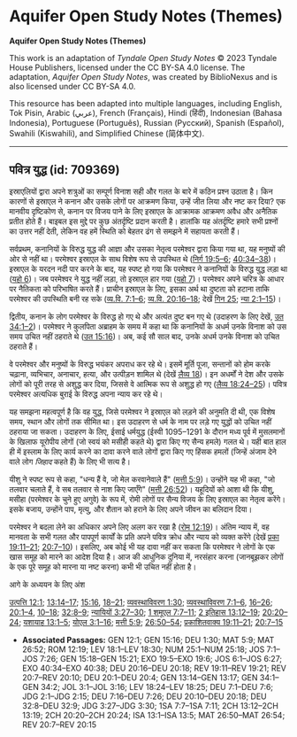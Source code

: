 # Aquifer Open Study Notes (Themes)

**Aquifer Open Study Notes (Themes)**

This work is an adaptation of *Tyndale Open Study Notes* © 2023 Tyndale House Publishers, licensed under the CC BY\-SA 4\.0 license. The adaptation, *Aquifer Open Study Notes*, was created by BiblioNexus and is also licensed under CC BY\-SA 4\.0\.

This resource has been adapted into multiple languages, including English, Tok Pisin, Arabic (عربي), French (Français), Hindi (हिंदी), Indonesian (Bahasa Indonesia), Portuguese (Português), Russian (Русский), Spanish (Español), Swahili (Kiswahili), and Simplified Chinese (简体中文).



--------------------------------

## पवित्र युद्ध (id: 709369)

इस्राएलियों द्वारा अपने शत्रुओं का सम्पूर्ण विनाश सही और गलत के बारे में कठिन प्रश्न उठाता है। किन कारणों से इस्राएल ने कनान और उसके लोगों पर आक्रमण किया, उन्हें जीत लिया और नष्ट कर दिया? एक मानवीय दृष्टिकोण से, कनान पर विजय पाने के लिए इस्राएल के आक्रामक आक्रमण अवैध और अनैतिक प्रतीत होते हैं। बाइबल इस मुद्दे पर कुछ अंतर्दृष्टि प्रदान करती है। हालांकि यह अंतर्दृष्टि हमारे सभी प्रश्नों का उत्तर नहीं देती, लेकिन वह हमें स्थिति को बेहतर ढंग से समझने में सहायता करती हैं।

सर्वप्रथम, कनानियों के विरुद्ध युद्ध की आज्ञा और उसका नेतृत्व परमेश्वर द्वारा किया गया था, यह मनुष्यों की ओर से नहीं था। परमेश्वर इस्राएल के साथ विशेष रूप से उपस्थित थे ([निर्ग 19:5–6](https://ref.ly/Exod19:5-Exod19:6); [40:34–38](https://ref.ly/Exod40:34-Exod40:38))। इस्राएल के यरदन नदी पार करने के बाद, यह स्पष्ट हो गया कि परमेश्वर ने कनानियों के विरुद्ध युद्ध लड़ा था ([यहो 6](https://ref.ly/Josh6:1-Josh6:27))। जब परमेश्वर ने युद्ध नहीं लड़ा, तो इस्राएल हार गया ([यहो 7](https://ref.ly/Josh7:1-Josh7:26))। परमेश्वर अपने चरित्र के आधार पर नैतिकता को परिभाषित करते हैं। प्राचीन इस्राएल के लिए, इसका अर्थ था दुष्टता को हटाना ताकि परमेश्वर की उपस्थिति बनी रह सके ([व्य.वि. 7:1–6](https://ref.ly/Deut7:1-Deut7:6); [व्य.वि. 20:16–18](https://ref.ly/Deut20:16-Deut20:18); देखें [गिन 25](https://ref.ly/Num25:1-Num25:18); [न्या 2:1–15](https://ref.ly/Judg2:1-Judg2:15))।

द्वितीय, कनान के लोग परमेश्वर के विरुद्ध हो गए थे और अत्यंत दुष्ट बन गए थे (उदाहरण के लिए देखें, [उत 34:1–2](https://ref.ly/Gen34:1-Gen34:2))। परमेश्वर ने कुलपिता अब्राहम के समय में कहा था कि कनानियों के अधर्म उनके विनाश को उस समय उचित नहीं ठहराते थे ([उत 15:16](https://ref.ly/Gen15:16))। अब, कई सौ साल बाद, उनके अधर्म उनके विनाश को उचित ठहराते हैं।

वे परमेश्‍वर और मनुष्यों के विरुद्ध भयंकर अपराध कर रहे थे। इसमें मूर्ति पूजा, सन्तानों को होम करके चढ़ाना, व्यभिचार, अनाचार, हत्या, और उत्पीड़न शामिल थे (देखें [लैव्य 18](https://ref.ly/Lev18:1-Lev18:30))। इन अधर्मों ने देश और उसके लोगों को पूरी तरह से अशुद्ध कर दिया, जिससे वे आत्मिक रूप से अशुद्ध हो गए ([लैव्य 18:24–25](https://ref.ly/Lev18:24-Lev18:25))। पवित्र परमेश्वर अत्यधिक बुराई के विरुद्ध अपना न्याय कर रहे थे।

यह समझना महत्वपूर्ण है कि वह युद्ध, जिसे परमेश्वर ने इस्राएल को लड़ने की अनुमति दी थी, एक विशेष समय, स्थान और लोगों तक सीमित था। इस उदाहरण से धर्म के नाम पर लड़े गए युद्धों को उचित नहीं ठहराया जा सकता। उदाहरण के लिए, ईसाई धर्मयुद्ध (ईस्वी 1095–1291 के दौरान मध्य पूर्व में मुसलमानों के खिलाफ यूरोपीय लोगों (जो स्वयं को मसीही कहते थे) द्वारा किए गए सैन्य हमले) गलत थे। यही बात हाल ही में इस्लाम के लिए कार्य करने का दावा करने वाले लोगों द्वारा किए गए हिंसक हमलों (जिन्हें अंजाम देने वाले लोग *जिहाद* कहते हैं) के लिए भी सत्य है।

यीशु ने स्पष्ट रूप से कहा, "धन्य हैं वे, जो मेल करवानेवाले हैं" ([मत्ती 5:9](https://ref.ly/Matt5:9))। उन्होंने यह भी कहा, "जो तलवार चलाते हैं, वे सब तलवार से नाश किए जाएँगे" ([मत्ती 26:52](https://ref.ly/Matt26:52))। यहूदियों को आशा थी कि यीशु, मसीहा (परमेश्वर के चुने हुए अगुवे) के रूप में, रोमी लोगों पर सैन्य विजय के लिए इस्राएल का नेतृत्व करेंगे। इसके बजाय, उन्होंने पाप, मृत्यु, और शैतान को हराने के लिए अपने जीवन का बलिदान दिया।

परमेश्वर ने बदला लेने का अधिकार अपने लिए अलग कर रखा है ([रोम 12:19](https://ref.ly/Rom12:19))। अंतिम न्याय में, वह मानवता के सभी गलत और पापपूर्ण कार्यों के प्रति अपने पवित्र क्रोध और न्याय को व्यक्त करेंगे (देखें [प्रका 19:11–21](https://ref.ly/Rev19:11-Rev19:21); [20:7–10](https://ref.ly/Rev20:7-Rev20:10))। इसलिए, अब कोई भी यह दावा नहीं कर सकता कि परमेश्वर ने लोगों के एक खास समूह को मारने का आदेश दिया है। आज की आधुनिक दुनिया में, नरसंहार करना (जानबूझकर लोगों के एक पूरे समूह को मारना या नष्ट करना) कभी भी उचित नहीं होता है।

आगे के अध्ययन के लिए अंश

[उत्पत्ति 12:1](https://ref.ly/Gen12:1); [13:14–17](https://ref.ly/Gen13:14-Gen13:17); [15:16](https://ref.ly/Gen15:16), [18–21](https://ref.ly/Gen15:18-Gen15:21); [व्यवस्थाविवरण 1:30](https://ref.ly/Deut1:30); [व्यवस्थाविवरण 7:1–6](https://ref.ly/Deut7:1-Deut7:6), [16–26](https://ref.ly/Deut7:16-Deut7:26); [20:1–4](https://ref.ly/Deut20:1-Deut20:4), [10–18](https://ref.ly/Deut20:10-Deut20:18); [32:8–9](https://ref.ly/Deut32:8-Deut32:9); [न्यायियों 3:27–30](https://ref.ly/Judg3:27-Judg3:30); [1 शमूएल 7:7–11](https://ref.ly/1Sam7:7-1Sam7:11); [2 इतिहास 13:12–19](https://ref.ly/2Chr13:12-2Chr13:19); [20:20–24](https://ref.ly/2Chr20:20-2Chr20:24); [यशायाह 13:1–5](https://ref.ly/Isa13:1-Isa13:5); [योएल 3:1–16](https://ref.ly/Joel3:1-Joel3:16); [मत्ती 5:9](https://ref.ly/Matt5:9); [26:50–54](https://ref.ly/Matt26:50-Matt26:54); [प्रकाशितवाक्य 19:11–21](https://ref.ly/Rev19:11-Rev19:21); [20:7–15](https://ref.ly/Rev20:7-Rev20:15)

* **Associated Passages:** GEN 12:1; GEN 15:16; DEU 1:30; MAT 5:9; MAT 26:52; ROM 12:19; LEV 18:1–LEV 18:30; NUM 25:1–NUM 25:18; JOS 7:1–JOS 7:26; GEN 15:18–GEN 15:21; EXO 19:5–EXO 19:6; JOS 6:1–JOS 6:27; EXO 40:34–EXO 40:38; DEU 20:16–DEU 20:18; REV 19:11–REV 19:21; REV 20:7–REV 20:10; DEU 20:1–DEU 20:4; GEN 13:14–GEN 13:17; GEN 34:1–GEN 34:2; JOL 3:1–JOL 3:16; LEV 18:24–LEV 18:25; DEU 7:1–DEU 7:6; JDG 2:1–JDG 2:15; DEU 7:16–DEU 7:26; DEU 20:10–DEU 20:18; DEU 32:8–DEU 32:9; JDG 3:27–JDG 3:30; 1SA 7:7–1SA 7:11; 2CH 13:12–2CH 13:19; 2CH 20:20–2CH 20:24; ISA 13:1–ISA 13:5; MAT 26:50–MAT 26:54; REV 20:7–REV 20:15

